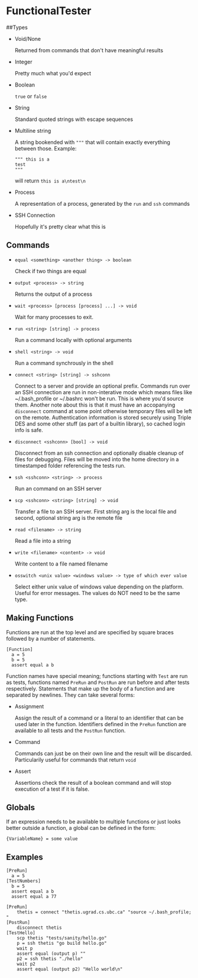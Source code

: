 # FunctionalTester
##Types
* Void/None
  
  Returned from commands that don't have meaningful results
* Integer
  
  Pretty much what you'd expect
* Boolean
  
  `true` or `false`
* String
  
  Standard quoted strings with escape sequences
*	Multiline string

	A string bookended with `"""` that will contain exactly everything between those.
	Example:
	```
	""" this is a
	test
	"""
	```
	will return
	`this is a\ntest\n`
* Process
  
  A representation of a process, generated by the `run` and `ssh` commands
* SSH Connection
  
  Hopefully it's pretty clear what this is

## Commands
* `equal <something> <another thing> -> boolean`

  Check if two things are equal
* `output <process> -> string`

  Returns the output of a process
* `wait <process> [process [process] ...] -> void`

  Wait for many processes to exit.
* `run <string> [string] -> process`

  Run a command locally with optional arguments
* `shell <string> -> void`

  Run a command synchrously in the shell
* `connect <string> [string] -> sshconn`

  Connect to a server and provide an optional prefix. Commands run over an SSH connection are run in non-interative mode which means files like ~/.bash_profile or ~/.bashrc won't be run. This is where you'd source them. Another note about this is that it must have an accopanying `disconnect` command at some point otherwise temporary files will be left on the remote. Authentication information is stored securely using Triple DES and some other stuff (as part of a builtin library), so cached login info is safe.
* `disconnect <sshconn> [bool] -> void`

  Disconnect from an ssh connection and optionally disable cleanup of files for debugging. Files will be moved into the home directory in a timestamped folder referencing the tests run.
* `ssh <sshconn> <string> -> process`

  Run an command on an SSH server
* `scp <sshconn> <string> [string] -> void`

  Transfer a file to an SSH server. First string arg is the local file and second, optional string arg is the remote file
*	`read <filename> -> string`

	Read a file into a string
*	`write <filename> <content> -> void`

	Write content to a file named filename
*	`osswitch <unix value> <windows value> -> type of which ever value`

	Select either unix value of windows value depending on the platform. Useful for error messages.
	The values do NOT need to be the same type.
  
## Making Functions

Functions are run at the top level and are specified by square braces followed by a number of statements.
```
[Function]
  a = 5
  b = 5
  assert equal a b
```
Function names have special meaning; functions starting with `Test` are run as tests, functions named `PreRun` and `PostRun` are run before and after tests respectively.
Statements that make up the body of a function and are separated by newlines. They can take several forms:
* Assignment

  Assign the result of a command or a literal to an identifier that can be used later in the function. Identifiers defined in the `PreRun` function are available to all tests and the `PostRun` function.
* Command

  Commands can just be on their own line and the result will be discarded. Particularily useful for commands that return `void`
* Assert

  Assertions check the result of a boolean command and will stop execution of a test if it is false.

## Globals

If an expression needs to be available to multiple functions or just looks better outside a function,
a global can be defined in the form:
```
{VariableName} = some value
```
  
## Examples
```
[PreRun]
  a = 5
[TestNumbers]
  b = 5
  assert equal a b
  assert equal a 77
```

```
[PreRun]
	thetis = connect "thetis.ugrad.cs.ubc.ca" "source ~/.bash_profile; "
[PostRun]
	disconnect thetis
[TestHello]
	scp thetis "tests/sanity/hello.go"
	p = ssh thetis "go build hello.go"
	wait p
	assert equal (output p) ""
	p2 = ssh thetis "./hello"
	wait p2
	assert equal (output p2) "Hello world\n"
```

  
  

